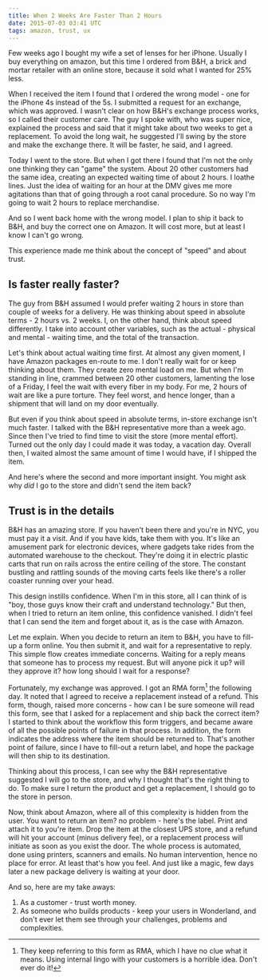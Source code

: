 ```yaml
---
title: When 2 Weeks Are Faster Than 2 Hours
date: 2015-07-03 03:41 UTC
tags: amazon, trust, ux
---
```


Few weeks ago I bought my wife a set of lenses for her iPhone. Usually I buy everything on amazon, but this time I ordered from B&H, a brick and mortar retailer with an online store, because it sold what I wanted for 25% less. 

When I received the item I found that I ordered the wrong model - one for the iPhone 4s instead of the 5s. I submitted a request for an exchange, which was approved. I wasn't clear on how B&H's exchange process works, so I called their customer care. The guy I spoke with, who was super nice, explained the process and said that it might take about two weeks to get a replacement. To avoid the long wait, he suggested I'll swing by the store and make the exchange there. It will be faster, he said, and I agreed. 

Today I went to the store. But when I got there I found that I'm not the only one thinking they can "game" the system. About 20 other customers had the same idea, creating an expected waiting time of about 2 hours. I loathe lines. Just the idea of waiting for an hour at the DMV gives me more agitations than that of going through a root canal procedure. So no way I'm going to wait 2 hours to replace merchandise. 

And so I went back home with the wrong model. I plan to ship it back to B&H, and buy the correct one on Amazon. It will cost more, but at least I know I can't go wrong. 

This experience made me think about the concept of "speed" and about trust. 

## Is faster really faster?
The guy from B&H assumed I would prefer waiting 2 hours in store than couple of weeks for a delivery. He was thinking about speed in absolute terms - 2 hours vs. 2 weeks. I, on the other hand, think about speed differently. I take into account other variables, such as the actual - physical and mental - waiting time, and the total of the transaction.

Let's think about actual waiting time first. At almost any given moment, I have Amazon packages en-route to me. I don't really wait for or keep thinking about them. They create zero mental load on me. But when I'm standing in line, crammed between 20 other customers, lamenting the lose of a Friday, I feel the wait with every fiber in my body. For me, 2 hours of wait are like a pure torture. They feel worst, and hence longer, than a shipment that will land on my door eventually.

But even if you think about speed in absolute terms, in-store exchange isn't much faster. I talked with the B&H representative more than a week ago. Since then I've tried to find time to visit the store (more mental effort). Turned out the only day I could made it was today, a vacation day. Overall then, I waited almost the same amount of time I would have, if I shipped the item.

And here's where the second and more important insight. You might ask why *did* I go to the store and didn't send the item back? 

## Trust is in the details
B&H has an amazing store. If you haven't been there and you're in NYC, you must pay it a visit. And if you have kids, take them with you. It's like an amusement park for electronic devices, where gadgets take rides from the automated warehouse to the checkout. They're doing it in electric plastic carts that run on rails across the entire ceiling of the store. The constant bustling and rattling sounds of the moving carts feels like there's a roller coaster running over your head. 

This design instills confidence. When I'm in this store, all I can think of is "boy, those guys know their craft and understand technology." But then, when I tried to return an item online, this confidence vanished. I didn't feel that I can send the item and forget about it, as is the case with Amazon. 

Let me explain. When you decide to return an item to B&H, you have to fill-up a form online. You then submit it, and wait for a representative to reply. This simple flow creates immediate concerns. Waiting for a reply means that someone has to process my request. But will anyone pick it up? will they approve it? how long should I wait for a response? 

Fortunately, my exchange was approved. I got an RMA form[^RMA] the following day. It noted that I agreed to receive a replacement instead of a refund. This form, though, raised more concerns - how can I be sure someone will read this form, see that I asked for a replacement and ship back the correct item? I started to think about the workflow this form triggers, and became aware of all the possible points of failure in that process. In addition, the form indicates the address where the item should be returned to. That's another point of failure, since I have to fill-out a return label, and hope the package will then ship to its destination.

Thinking about this process, I can see why the B&H representative suggested I will go to the store, and why I thought that's the right thing to do. To make sure I return the product and get a replacement, I should go to the store in person.

Now, think about Amazon, where all of this complexity is hidden from the user. You want to return an item? no problem - here's the label. Print and attach it to you're item. Drop the item at the closest UPS store, and a refund will hit your account (minus delivery fee), or a replacement process will initiate as soon as you exist the door. The whole process is automated, done using printers, scanners and emails. No human intervention, hence no place for error. At least that's how you feel. And just like a magic, few days later a new package delivery is waiting at your door.

And so, here are my take aways:

1. As a customer - trust worth money.
2. As someone who builds products - keep your users in Wonderland, and don't ever let them see through your challenges, problems and complexities.


[^RMA]: They keep referring to this form as RMA, which I have no clue what it means. Using internal lingo with your customers is a horrible idea. Don't ever do it!

